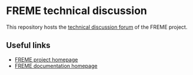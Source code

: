 # FREME technical discussion

This repository hosts the [technical discussion forum](https://github.com/freme-project/technical-discussion/issues) of the FREME project.

## Useful links

* [FREME project homepage](http://freme-project.eu)
* [FREME documentation homepage](freme-project.github.io)
